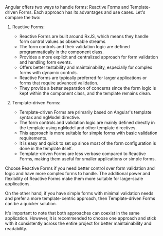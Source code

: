 Angular offers two ways to handle forms: Reactive Forms and Template-driven Forms. Each approach has its advantages and use cases. Let's compare the two:

1. Reactive Forms:
   - Reactive Forms are built around RxJS, which means they handle form control values as observable streams.
   - The form controls and their validation logic are defined programmatically in the component class.
   - Provides a more explicit and centralized approach for form validation and handling form events.
   - Offers better testability and maintainability, especially for complex forms with dynamic controls.
   - Reactive Forms are typically preferred for larger applications or forms that require advanced validation.
   - They provide a better separation of concerns since the form logic is kept within the component class, and the template remains clean.

2. Template-driven Forms:
   - Template-driven Forms are primarily based on Angular's template syntax and ngModel directive.
   - The form controls and validation logic are mainly defined directly in the template using ngModel and other template directives.
   - This approach is more suitable for simple forms with basic validation requirements.
   - It is easy and quick to set up since most of the form configuration is done in the template itself.
   - Template-driven Forms are less verbose compared to Reactive Forms, making them useful for smaller applications or simple forms.

Choose Reactive Forms if you need better control over form validation and logic and have more complex forms to handle. The additional power and flexibility of Reactive Forms make them more suitable for large-scale applications.

On the other hand, if you have simple forms with minimal validation needs and prefer a more template-centric approach, then Template-driven Forms can be a quicker solution.

It's important to note that both approaches can coexist in the same application. However, it is recommended to choose one approach and stick with it consistently across the entire project for better maintainability and readability.
